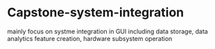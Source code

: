 # Capstone-system-integration
mainly focus on systme integration in GUI including data storage, data analytics feature creation, hardware subsystem operation 
